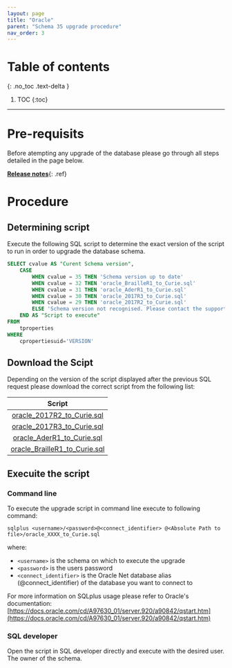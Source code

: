 ```yaml
---
layout: page
title: "Oracle"
parent: "Schema 35 upgrade procedure"
nav_order: 3
---
```


# Table of contents
{: .no_toc .text-delta }

1. TOC
{:toc}
---

# Pre-requisits

Before atempting any upgrade of the database please go through all steps detailed in the page below.

[**Release notes**](igrc-platform/installation-and-deployment/database/schema-35-upgrade-procedure.md){: .ref}

# Procedure

## Determining script

Execute the following SQL script to determine the exact version of the script to run in order to upgrade the database schema.

```sql
SELECT cvalue AS "Curent Schema version",
	CASE 
		WHEN cvalue = 35 THEN 'Schema version up to date' 
		WHEN cvalue = 32 THEN 'oracle_BrailleR1_to_Curie.sql'
		WHEN cvalue = 31 THEN 'oracle_AderR1_to_Curie.sql'
		WHEN cvalue = 30 THEN 'oracle_2017R3_to_Curie.sql'
		WHEN cvalue = 29 THEN 'oracle_2017R2_to_Curie.sql'
		ELSE 'Schema version not recognised. Please contact the support service' 
    END AS "Script to execute"
FROM     
    tproperties
WHERE
    cpropertiesuid='VERSION'
```

## Download the Scipt

Depending on the version of the script displayed after the previous SQL request please download the correct script from the following list:  

|                                   Script                                    |
|:---------------------------------------------------------------------------:|
|    [oracle_2017R2_to_Curie.sql](./sqlscripts/oracle_2017R2_to_Curie.sql)    |
|    [oracle_2017R3_to_Curie.sql](./sqlscripts/oracle_2017R3_to_Curie.sql)    |
|    [oracle_AderR1_to_Curie.sql](./sqlscripts/oracle_AderR1_to_Curie.sql)    |
| [oracle_BrailleR1_to_Curie.sql](./sqlscripts/oracle_BrailleR1_to_Curie.sql) |

## Execuite the script

### Command line

To execute the upgrade script in command line execute to following command:

```
sqlplus <username>/<password>@<connect_identifier> @<Absolute Path to file>/oracle_XXXX_to_Curie.sql
```

where:
- `<username>` is the schema on which to execute the upgrade
- `<password>` is the users password
- `<connect_identifier>` is the Oracle Net database alias (@connect_identifier) of the database you want to connect to

For more information on SQLplus usage please refer to Oracle's documentation:
[https://docs.oracle.com/cd/A97630_01/server.920/a90842/qstart.htm](https://docs.oracle.com/cd/A97630_01/server.920/a90842/qstart.htm)

### SQL developer

Open the script in SQL developer directly and execute with the desired user. The owner of the schema.
